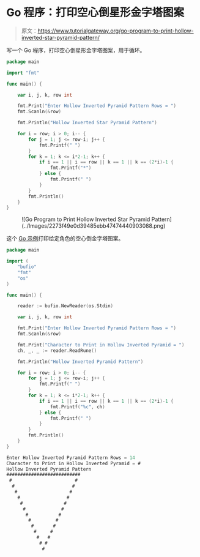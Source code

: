 # Go 程序：打印空心倒星形金字塔图案

> 原文：<https://www.tutorialgateway.org/go-program-to-print-hollow-inverted-star-pyramid-pattern/>

写一个 Go 程序，打印空心倒星形金字塔图案，用于循环。

```go
package main

import "fmt"

func main() {

	var i, j, k, row int

	fmt.Print("Enter Hollow Inverted Pyramid Pattern Rows = ")
	fmt.Scanln(&row)

	fmt.Println("Hollow Inverted Star Pyramid Pattern")

	for i = row; i > 0; i-- {
		for j = 1; j <= row-i; j++ {
			fmt.Printf(" ")
		}
		for k = 1; k <= i*2-1; k++ {
			if i == 1 || i == row || k == 1 || k == (2*i)-1 {
				fmt.Printf("*")
			} else {
				fmt.Printf(" ")
			}
		}
		fmt.Println()
	}
}
```

<figure class="wp-block-image size-large">![Go Program to Print Hollow Inverted Star Pyramid Pattern](../Images/2273f49e0d39485ebb47474440903088.png)</figure>

这个 [Go 示例](https://www.tutorialgateway.org/go-programs/)打印给定角色的空心倒金字塔图案。

```go
package main

import (
	"bufio"
	"fmt"
	"os"
)

func main() {

	reader := bufio.NewReader(os.Stdin)

	var i, j, k, row int

	fmt.Print("Enter Hollow Inverted Pyramid Pattern Rows = ")
	fmt.Scanln(&row)

	fmt.Print("Character to Print in Hollow Inverted Pyramid = ")
	ch, _, _ := reader.ReadRune()

	fmt.Println("Hollow Inverted Pyramid Pattern")

	for i = row; i > 0; i-- {
		for j = 1; j <= row-i; j++ {
			fmt.Printf(" ")
		}
		for k = 1; k <= i*2-1; k++ {
			if i == 1 || i == row || k == 1 || k == (2*i)-1 {
				fmt.Printf("%c", ch)
			} else {
				fmt.Printf(" ")
			}
		}
		fmt.Println()
	}
}
```

```go
Enter Hollow Inverted Pyramid Pattern Rows = 14
Character to Print in Hollow Inverted Pyramid = #
Hollow Inverted Pyramid Pattern
###########################
 #                       #
  #                     #
   #                   #
    #                 #
     #               #
      #             #
       #           #
        #         #
         #       #
          #     #
           #   #
            # #
             #
```